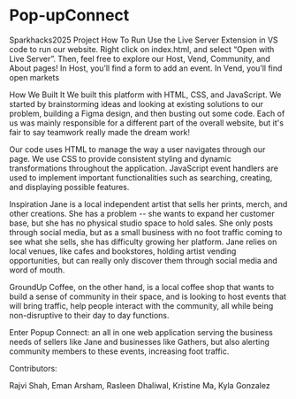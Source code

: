 # Pop-upConnect
Sparkhacks2025 Project
How To Run
Use the Live Server Extension in VS code to run our website. Right click on index.html, and select “Open with Live Server”. Then, feel free to explore our Host, Vend, Community, and About pages! In Host, you’ll find a form to add an event. In Vend, you’ll find open markets

How We Built It
We built this platform with HTML, CSS, and JavaScript. We started by brainstorming ideas and looking at existing solutions to our problem, building a Figma design, and then busting out some code. Each of us was mainly responsible for a different part of the overall website, but it's fair to say teamwork really made the dream work!

Our code uses HTML to manage the way a user navigates through our page. We use CSS to provide consistent styling and dynamic transformations throughout the application. JavaScript event handlers are used to implement important functionalities such as searching, creating, and displaying possible features.

Inspiration
Jane is a local independent artist that sells her prints, merch, and other creations. She has a problem -- she wants to expand her customer base, but she has no physical studio space to hold sales. She only posts through social media, but as a small business with no foot traffic coming to see what she sells, she has difficulty growing her platform. Jane relies on local venues, like cafes and bookstores, holding artist vending opportunities, but can really only discover them through social media and word of mouth.

GroundUp Coffee, on the other hand, is a local coffee shop that wants to build a sense of community in their space, and is looking to host events that will bring traffic, help people interact with the community, all while being non-disruptive to their day to day functions.

Enter Popup Connect: an all in one web application serving the business needs of sellers like Jane and businesses like Gathers, but also alerting community members to these events, increasing foot traffic.

Contributors:

Rajvi Shah, Eman Arsham, Rasleen Dhaliwal, Kristine Ma, Kyla Gonzalez
